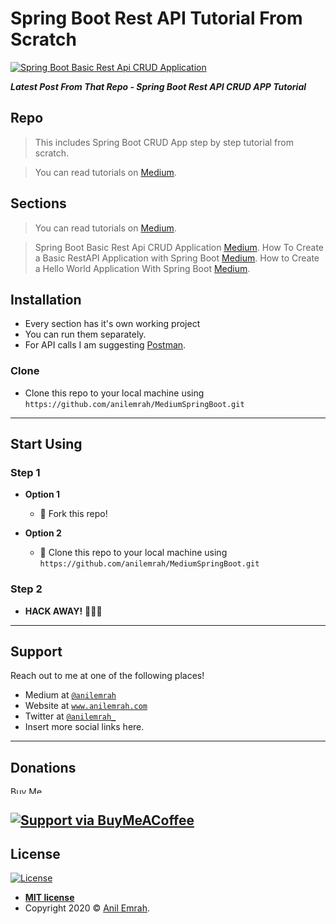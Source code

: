 <!-- <a href="https://medium.com/@anilemrah"><img src="https://cdn4.iconfinder.com/data/icons/social-media-2210/24/Medium-512.png?v=3&s=100" title="Spring Boot Tutorial" alt="Anil Emrah"></a> -->
# Spring Boot Rest API Tutorial From Scratch

[![Spring Boot Basic Rest Api CRUD Application](https://miro.medium.com/max/2160/1*Nwi2LUZ03ViEs_iZAhHeNw.png?v=3&s=200)](https://medium.com/@anilemrah/how-to-create-crud-rest-api-app-with-spring-boot-2e32b636652d)

***Latest Post From That Repo - Spring Boot Rest API CRUD APP Tutorial***

## Repo

> This includes Spring Boot CRUD App step by step tutorial from scratch. 

> You can read tutorials on <a href="https://medium.com/@anilemrah/" target="_blank">Medium</a>.

## Sections

> You can read tutorials on <a href="https://medium.com/@anilemrah/" target="_blank">Medium</a>.

> Spring Boot Basic Rest Api CRUD Application <a href="https://medium.com/@anilemrah/how-to-create-crud-rest-api-app-with-spring-boot-2e32b636652d" target="_blank">Medium</a>.
> How To Create a Basic RestAPI Application with Spring Boot <a href="https://medium.com/@anilemrah/how-to-create-a-basic-restapi-application-with-spring-boot-f6da85802518" target="_blank">Medium</a>.
> How to Create a Hello World Application With Spring Boot <a href="https://medium.com/better-programming/how-to-create-hello-world-application-with-spring-boot-spring-initializr-cdc4f97e3718" target="_blank">Medium</a>.



## Installation

- Every section has it's own working project
- You can run them separately. 
- For API calls I am suggesting <a href="https://www.postman.com/" target="_blank">Postman</a>.

### Clone

- Clone this repo to your local machine using `https://github.com/anilemrah/MediumSpringBoot.git`

---

## Start Using

### Step 1

- **Option 1**
    - 🍴 Fork this repo!

- **Option 2**
    - 👯 Clone this repo to your local machine using `https://github.com/anilemrah/MediumSpringBoot.git`

### Step 2

- **HACK AWAY!** 🔨🔨🔨

---

## Support

Reach out to me at one of the following places!

- Medium at <a href="https://medium.com/@anilemrah" target="_blank">`@anilemrah`</a>
- Website at <a href="http://www.anilemrah.com" target="_blank">`www.anilemrah.com`</a>
- Twitter at <a href="http://twitter.com/anilemrah_" target="_blank">`@anilemrah_`</a>
- Insert more social links here.

---

## Donations

<a href="https://www.buymeacoffee.com/anilemrah" target="_blank"><img src="https://cdn.buymeacoffee.com/buttons/default-orange.png" alt="Buy Me A Coffee" style="height: 12px !important;width: 54px !important;" ></a>

[![Support via BuyMeACoffee](https://cdn.buymeacoffee.com/buttons/default-orange.png)](https://www.buymeacoffee.com/anilemrah)
---

## License

[![License](http://img.shields.io/:license-mit-blue.svg?style=flat-square)](http://badges.mit-license.org)

- **[MIT license](http://opensource.org/licenses/mit-license.php)**
- Copyright 2020 © <a href="http://www.anilemrah.com" target="_blank">Anil Emrah</a>.

